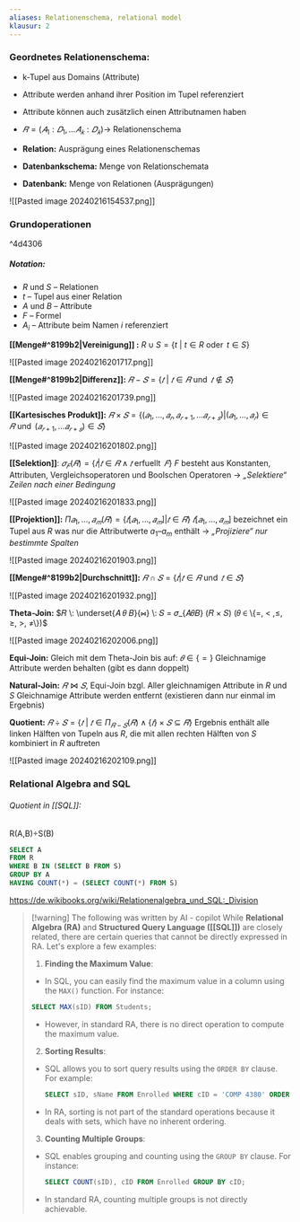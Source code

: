 ```yaml
---
aliases: Relationenschema, relational model
klausur: 2
---
```

### Geordnetes Relationenschema: 
-  k-Tupel aus Domains (Attribute) 
- Attribute werden anhand ihrer Position im Tupel referenziert 
- Attribute können auch zusätzlich einen Attributnamen haben 
- $𝑅 = (𝐴_1: 𝐷_1, … 𝐴_𝑘: 𝐷_𝑘) \rightarrow$ Relationenschema 

- **Relation:** Ausprägung eines Relationenschemas
- **Datenbankschema:** Menge von Relationschemata
- **Datenbank:** Menge von Relationen (Ausprägungen)

![[Pasted image 20240216154537.png]]

### Grundoperationen
^4d4306
##### Notation: 
- $R$ und $S$ – Relationen 
- $t$ – Tupel aus einer Relation 
- $A$ und $B$ – Attribute 
- $F$ – Formel 
- $A_i$ – Attribute beim Namen $i$ referenziert

 **[[Menge#^8199b2|Vereinigung]] :** $R \cup S = \{t \:|\: t \in R \:\operatorname{oder}\: t \in S\}$ 
 
 ![[Pasted image 20240216201717.png]]
 
 **[[Menge#^8199b2|Differenz]]:** $𝑅 − 𝑆 = \{𝑡 \:|\: 𝑡 ∈ 𝑅 \:\operatorname{und}\: 𝑡 ∉ 𝑆\}$ 
 
![[Pasted image 20240216201739.png]]

 **[[Kartesisches Produkt]]:** $𝑅 × 𝑆 = \{(𝑎_1, … , 𝑎_𝑟, 𝑎_{𝑟+1}, … 𝑎_{𝑟+𝑠}) | (𝑎_1, … , 𝑎_𝑟) ∈ 𝑅 \:\operatorname{und}\: (𝑎_{𝑟+1}, … 𝑎_{𝑟+𝑠}) ∈ 𝑆\}$
 
 ![[Pasted image 20240216201802.png]]
 
 
**[[Selektion]]**: $𝜎_𝐹 (𝑅) = \{𝑡 | 𝑡 ∈ 𝑅 ∧ 𝑡 \:\operatorname{erfuellt}\: 𝐹\}$ 
	$F$ besteht aus Konstanten, Attributen, Vergleichsoperatoren und Boolschen Operatoren 
	-> *„Selektiere“ Zeilen nach einer Bedingung* 
	
![[Pasted image 20240216201833.png]]


**[[Projektion]]:** $\Pi 𝑎_1, … , 𝑎_𝑚 (𝑅) = \{𝑡 [𝑎_1, … , 𝑎_𝑚] | 𝑡 ∈ 𝑅\}$
	$𝑡 [𝑎_1, … , 𝑎_𝑚]$ bezeichnet ein Tupel aus $R$ was nur die Attributwerte $a_1 – a_m$ enthält 
	-> *„Projiziere“ nur bestimmte Spalten*

![[Pasted image 20240216201903.png]]

**[[Menge#^8199b2|Durchschnitt]]:** $𝑅 ∩ 𝑆 = \{𝑡 |𝑡 ∈ 𝑅 \:\operatorname{und}\: 𝑡 ∈ 𝑆\}$ 

![[Pasted image 20240216201932.png]]

**Theta-Join:** $𝑅 \: \underset{𝐴 𝜃 𝐵}{⋈} \: 𝑆 = 𝜎_{𝐴𝜃𝐵} (𝑅 × 𝑆) (𝜃 ∈ \{=, < ,≤, ≥, >, ≠\})$ 

![[Pasted image 20240216202006.png]]

**Equi-Join:** Gleich mit dem Theta-Join bis auf: $𝜃 ∈ \{=\}$
	Gleichnamige Attribute werden behalten (gibt es dann doppelt) 

 **Natural-Join:** $𝑅 ⋈ 𝑆$, Equi-Join bzgl. Aller gleichnamigen Attribute in $R$ und $S$ 
	 Gleichnamige Attribute werden entfernt (existieren dann nur einmal im Ergebnis) 

 **Quotient:** $𝑅 ÷ 𝑆 = \{𝑡 \:|\: 𝑡 ∈ \Pi_{𝑅−𝑆} (𝑅) ∧ \{𝑡\} × 𝑆 ⊆ 𝑅\}$
	 Ergebnis enthält alle linken Hälften von Tupeln aus $R$, die mit allen rechten Hälften von $S$ kombiniert in $R$ auftreten

![[Pasted image 20240216202109.png]]

### Relational Algebra and SQL

###### Quotient in [[SQL]]:

R(A,B)÷S(B)

```sql
SELECT A
FROM R
WHERE B IN (SELECT B FROM S)
GROUP BY A
HAVING COUNT(*) = (SELECT COUNT(*) FROM S)
```

https://de.wikibooks.org/wiki/Relationenalgebra_und_SQL:_Division

>[!warning] The following was written by AI - copilot
> While **Relational Algebra (RA)** and **Structured Query Language ([[SQL]])** are closely related, there are certain
> queries that cannot be directly expressed in RA. Let's explore a few examples:
> 
>1. **Finding the Maximum Value**:
>   - In SQL, you can easily find the maximum value in a column using the `MAX()` function. For instance:
>```sql
>SELECT MAX(sID) FROM Students;
>```
> - However, in standard RA, there is no direct operation to compute the maximum value.
>
>2. **Sorting Results**:
 >  - SQL allows you to sort query results using the `ORDER BY` clause. For example:
>     ```sql
>     SELECT sID, sName FROM Enrolled WHERE cID = 'COMP 4380' ORDER BY sName;
>     ```
>   - In RA, sorting is not part of the standard operations because it deals with sets, which have no inherent ordering.
>
>3. **Counting Multiple Groups**:
>   - SQL enables grouping and counting using the `GROUP BY` clause. For instance:
>     ```sql
>     SELECT COUNT(sID), cID FROM Enrolled GROUP BY cID;
>     ```
>   - In standard RA, counting multiple groups is not directly achievable.
>


